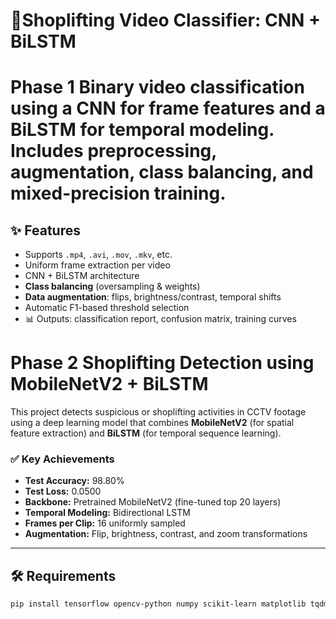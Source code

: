 # 🎥Shoplifting Video Classifier:  CNN + BiLSTM

# Phase 1 Binary video classification using a **CNN** for frame features and a **BiLSTM** for temporal modeling. Includes preprocessing, augmentation, class balancing, and mixed-precision training.

## ✨ Features
-  Supports `.mp4`, `.avi`, `.mov`, `.mkv`, etc.  
-  Uniform frame extraction per video  
-  CNN + BiLSTM architecture  
- **Class balancing** (oversampling & weights)  
-  **Data augmentation**: flips, brightness/contrast, temporal shifts  
-  Automatic F1-based threshold selection  
- 📊 Outputs: classification report, confusion matrix, training curves  


# Phase 2 Shoplifting Detection using MobileNetV2 + BiLSTM

This project detects suspicious or shoplifting activities in CCTV footage using a deep learning model that combines **MobileNetV2** (for spatial feature extraction) and **BiLSTM** (for temporal sequence learning).

### ✅ Key Achievements
- **Test Accuracy:** 98.80%
- **Test Loss:** 0.0500  
- **Backbone:** Pretrained MobileNetV2 (fine-tuned top 20 layers)
- **Temporal Modeling:** Bidirectional LSTM
- **Frames per Clip:** 16 uniformly sampled
- **Augmentation:** Flip, brightness, contrast, and zoom transformations

---
## 🛠️ Requirements
```bash
pip install tensorflow opencv-python numpy scikit-learn matplotlib tqdm
